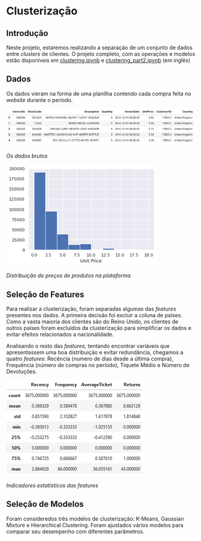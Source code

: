 # Clusterização
## Introdução
Neste projeto, estaremos realizando a separação de um conjunto de dados entre *clusters* de clientes. O projeto completo, com as operações e modelos estão disponíveis em [clustering.ipynb](clustering.ipynb) e [clustering_part2.ipynb](clustering_part2.ipynb) (em inglês)

## Dados
Os dados vieram na forma de uma planilha contendo cada compra feita no *website* durante o período.

![Planilha com dados brutos](images/raw_data.png)

*Os dados brutos*

![Histograma de preço médio](images/unit_price_plot.png)

*Distribuição de preços de produtos na plataforma*

## Seleção de Features
Para realizar a clusterização, foram separadas algumas das *features* presentes nos dados. A primeira decisão foi excluir a coluna de países. Como a vasta maioria dos clientes são do Reino Unido, os clientes de outros países foram excluídos da clusterização para simplificar os dados e evitar efeitos relacionados a nacionalidade.

Analisando o resto das *features*, tentando encontrar variáveis que apresentassem uma boa distribuição e evitar redundância, chegamos a quatro *features*: Recência (numero de dias desde a última compra), Frequência (número de compras no período), Tíquete Médio e Número de Devoluções.

![Tabela de features](images/features_table.png)

*Indicadores estatísticos das features*

## Seleção de Modelos
Foram consideredos três modelos de clusterização: K-Means, Gaussian Mixture e Hierarchical Clustering. Foram ajustados vários modelos para comparar seu desempenho com diferentes parâmetros.

